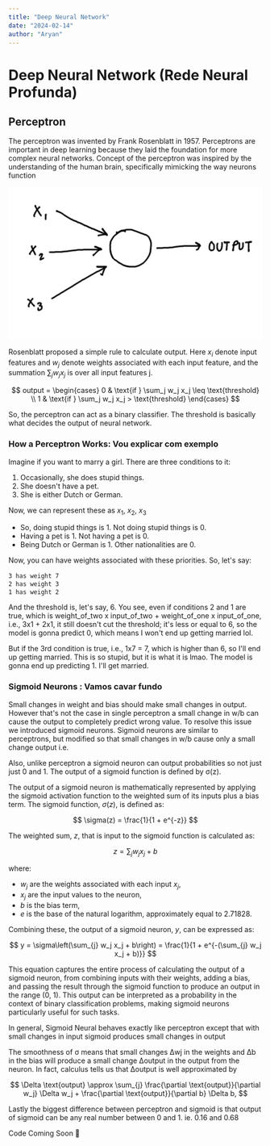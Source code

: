 ```yaml
---
title: "Deep Neural Network"
date: "2024-02-14"
author: "Aryan"
---
```


# Deep Neural Network (Rede Neural Profunda)

## Perceptron

The perceptron was invented by Frank Rosenblatt in 1957. Perceptrons are important in deep learning because they laid the foundation for more complex neural networks. Concept of the perceptron was inspired by the understanding of the human brain, specifically mimicking the way neurons function

![perceptron](/deep-learning/perceptron.png)

Rosenblatt proposed a simple rule to calculate output. Here $x_i$ denote input features and $w_j$ denote weights associated with each input feature, and the summation $\sum_j w_jx_j$ is over all input features j.


$$
output = 
\begin{cases} 
0 & \text{if } \sum_j w_j x_j \leq \text{threshold} \\
1 & \text{if } \sum_j w_j x_j > \text{threshold}
\end{cases}
$$

So, the perceptron can act as a binary classifier. The threshold is basically what decides the output of neural network.

### How a Perceptron Works: Vou explicar com exemplo

Imagine if you want to marry a girl. There are three conditions to it:

1. Occasionally, she does stupid things.
2. She doesn't have a pet.
3. She is either Dutch or German.

Now, we can represent these as $x_1$, $x_2$, $x_3$

- So, doing stupid things is 1. Not doing stupid things is 0.
- Having a pet is 1. Not having a pet is 0.
- Being Dutch or German is 1. Other nationalities are 0.

Now, you can have weights associated with these priorities. So, let's say:

```
3 has weight 7
2 has weight 3
1 has weight 2
```

And the threshold is, let's say, 6. You see, even if conditions 2 and 1 are true, which is weight_of_two x input_of_two + weight_of_one x input_of_one, i.e., 3x1 + 2x1, it still doesn't cut the threshold; it's less or equal to 6, so the model is gonna predict 0, which means I won't end up getting married lol.

But if the 3rd condition is true, i.e., 1x7 = 7, which is higher than 6, so I'll end up getting married. This is so stupid, but it is what it is lmao. The model is gonna end up predicting 1. I'll get married.

### Sigmoid Neurons : Vamos cavar fundo

Small changes in weight and bias should make small changes in output. However that's not the case in single perceptron a small change in w/b can cause the output to completely predict wrong value. To resolve this issue we introduced sigmoid neurons. Sigmoid neurons are similar to perceptrons, but modified so that small changes in w/b cause only a small change output i.e.

Also, unlike perceptron a sigmoid neuron can output probabilities so not just just 0 and 1. The output of a sigmoid function is defined by σ(z).

The output of a sigmoid neuron is mathematically represented by applying the sigmoid activation function to the weighted sum of its inputs plus a bias term. The sigmoid function, $\sigma(z)$, is defined as:

$$ \sigma(z) = \frac{1}{1 + e^{-z}} $$

The weighted sum, $z$, that is input to the sigmoid function is calculated as:

$$ z = \sum_{j} w_j x_j + b $$

where:
- $w_j$ are the weights associated with each input $x_j$,
- $x_j$ are the input values to the neuron,
- $b$ is the bias term,
- $e$ is the base of the natural logarithm, approximately equal to 2.71828.

Combining these, the output of a sigmoid neuron, $y$, can be expressed as:

$$ y = \sigma\left(\sum_{j} w_j x_j + b\right) = \frac{1}{1 + e^{-(\sum_{j} w_j x_j + b)}} $$

This equation captures the entire process of calculating the output of a sigmoid neuron, from combining inputs with their weights, adding a bias, and passing the result through the sigmoid function to produce an output in the range (0, 1). This output can be interpreted as a probability in the context of binary classification problems, making sigmoid neurons particularly useful for such tasks.

In general, Sigmoid Neural behaves exactly like perceptron except that with small changes in input sigmoid produces small changes in output

The smoothness of σ means that small changes Δwj in the weights and Δb in the bias will produce a small change Δoutput in the output from the neuron. In fact, calculus tells us that Δoutput is well approximated by

$$ \Delta \text{output} \approx \sum_{j} \frac{\partial \text{output}}{\partial w_j} \Delta w_j + \frac{\partial \text{output}}{\partial b} \Delta b, $$

Lastly the biggest difference between perceptron and sigmoid is that output of sigmoid can be any real number between 0 and 1. ie. 0.16 and 0.68

Code Coming Soon 🚧